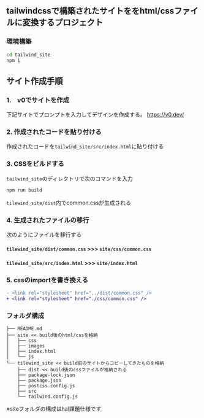 ## tailwindcssで構築されたサイトををhtml/cssファイルに変換するプロジェクト

### 環境構築

```bash
cd tailwind_site
npm i
```
## サイト作成手順

### 1.　v0でサイトを作成
下記サイトでプロンプトを入力してデザインを作成する。
https://v0.dev/

### 2. 作成されたコードを貼り付ける
作成されたコードを`tailwind_site/src/index.html`に貼り付ける

### 3. CSSをビルドする
`tailwind_site`のディレクトリで次のコマンドを入力
```bash
npm run build
```
`tilewind_site/dist`内でcommon.cssが生成される

### 4. 生成されたファイルの移行
次のようにファイルを移行する
#### `tilewind_site/dist/common.css` >>> `site/css/common.css`
#### `tilewind_site/src/index.html` >>> `site/index.html`

### 5. cssのimportを書き換える

```diff
- <link rel="stylesheet" href="../dist/common.css" />
+ <link rel="stylesheet" href="./css/common.css" />
```


### フォルダ構成
```
├── README.md
├── site << build後のhtml/cssを格納
│   ├── css
│   ├── images
│   ├── index.html
│   └── js
└── tilewind_site << build前のサイトからコピーしてきたものを格納
    ├── dist << build後のcssファイルが格納される
    ├── package-lock.json
    ├── package.json
    ├── postcss.config.js
    ├── src
    └── tailwind.config.js
```
※siteフォルダの構成はhal課題仕様です
